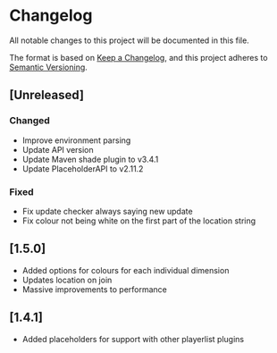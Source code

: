 # Changelog

All notable changes to this project will be documented in this file.

The format is based on [Keep a Changelog](https://keepachangelog.com/en/1.0.0/),
and this project adheres to [Semantic Versioning](https://semver.org/spec/v2.0.0.html).

## [Unreleased]

### Changed

- Improve environment parsing
- Update API version
- Update Maven shade plugin to v3.4.1
- Update PlaceholderAPI to v2.11.2

### Fixed

- Fix update checker always saying new update
- Fix colour not being white on the first part of the location string

## [1.5.0]

- Added options for colours for each individual dimension
- Updates location on join
- Massive improvements to performance

## [1.4.1]

- Added placeholders for support with other playerlist plugins
